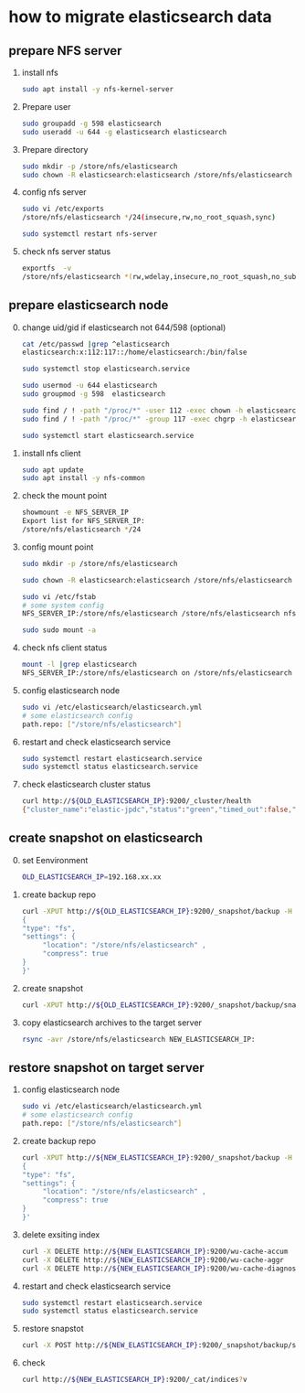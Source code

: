 # how to migrate elasticsearch data

## prepare NFS server

1. install nfs

   ```bash
   sudo apt install -y nfs-kernel-server
   ```

2. Prepare user

   ```bash
   sudo groupadd -g 598 elasticsearch
   sudo useradd -u 644 -g elasticsearch elasticsearch
   ```

3. Prepare directory

   ```bash
   sudo mkdir -p /store/nfs/elasticsearch
   sudo chown -R elasticsearch:elasticsearch /store/nfs/elasticsearch
   ```

4. config nfs server

   ```bash
   sudo vi /etc/exports
   /store/nfs/elasticsearch */24(insecure,rw,no_root_squash,sync)

   sudo systemctl restart nfs-server
   ```

5. check nfs server status

   ```bash
   exportfs  -v
   /store/nfs/elasticsearch *(rw,wdelay,insecure,no_root_squash,no_subtree_check,sec=sys,rw,no_root_squash,no_all_squash)
   ```

## prepare elasticsearch node

0. change uid/gid if elasticsearch not  644/598 (optional)

    ```bash
    cat /etc/passwd |grep ^elasticsearch
    elasticsearch:x:112:117::/home/elasticsearch:/bin/false

    sudo systemctl stop elasticsearch.service

    sudo usermod -u 644 elasticsearch
    sudo groupmod -g 598  elasticsearch

    sudo find / ! -path "/proc/*" -user 112 -exec chown -h elasticsearch {} \;
    sudo find / ! -path "/proc/*" -group 117 -exec chgrp -h elasticsearch {} \;

    sudo systemctl start elasticsearch.service
    ```

1. install nfs client

   ```bash
   sudo apt update
   sudo apt install -y nfs-common
   ```

2. check the mount point

   ```bash
   showmount -e NFS_SERVER_IP
   Export list for NFS_SERVER_IP:
   /store/nfs/elasticsearch */24
   ```

3. config mount point

   ```bash
   sudo mkdir -p /store/nfs/elasticsearch

   sudo chown -R elasticsearch:elasticsearch /store/nfs/elasticsearch

   sudo vi /etc/fstab
   # some system config
   NFS_SERVER_IP:/store/nfs/elasticsearch /store/nfs/elasticsearch nfs defaults 0 0

   sudo sudo mount -a
   ```

4. check nfs client status

   ```bash
   mount -l |grep elasticsearch
   NFS_SERVER_IP:/store/nfs/elasticsearch on /store/nfs/elasticsearch type nfs4(rw,relatime,vers=4.0,rsize=1048576,wsize=1048576,namlen=255,hard,proto=tcpport=0,timeo=600,retrans=2,sec=sys,clientaddr=0.0.0.0,local_lock=none,addr=NFS_SERVER_IP)
   ```

5. config elasticsearch node

   ```bash
   sudo vi /etc/elasticsearch/elasticsearch.yml
   # some elasticsearch config
   path.repo: ["/store/nfs/elasticsearch"]
   ```

6. restart and check elasticsearch service

   ```bash
   sudo systemctl restart elasticsearch.service
   sudo systemctl status elasticsearch.service
   ```

7. check elasticsearch cluster status

   ```bash
   curl http://${OLD_ELASTICSEARCH_IP}:9200/_cluster/health
   {"cluster_name":"elastic-jpdc","status":"green","timed_out":false,"number_of_nodes":6,"number_of_data_nodes":3,"active_primary_shards":15,"active_shards":30,"relocating_shards":0,"initializing_shards":0,"unassigned_shards":0,"delayed_unassigned_shards":0,"number_of_pending_tasks":0,"number_of_in_flight_fetch":0,"task_max_waiting_in_queue_millis":0,"active_shards_percent_as_number":100.0}%
   ```

## create snapshot on elasticsearch

0. set Eenvironment

   ```bash
   OLD_ELASTICSEARCH_IP=192.168.xx.xx
   ```

   

1. create backup repo

   ```bash
   curl -XPUT http://${OLD_ELASTICSEARCH_IP}:9200/_snapshot/backup -H 'Content-Type: application/json' -d '
   {
   "type": "fs",
   "settings": {
        "location": "/store/nfs/elasticsearch" ,
        "compress": true
   }
   }'
   ```

2. create snapshot

   ```bash
   curl -XPUT http://${OLD_ELASTICSEARCH_IP}:9200/_snapshot/backup/snapshot_1?wait_for_completion=true
   ```

3. copy elasticsearch archives to the target server

   ```bash
   rsync -avr /store/nfs/elasticsearch NEW_ELASTICSEARCH_IP:
   ```

## restore snapshot on target server

1. config elasticsearch node

   ```bash
   sudo vi /etc/elasticsearch/elasticsearch.yml
   # some elasticsearch config
   path.repo: ["/store/nfs/elasticsearch"]
   ```

2. create backup repo

   ```bash
   curl -XPUT http://${NEW_ELASTICSEARCH_IP}:9200/_snapshot/backup -H 'Content-Type: application/json' -d '
   {
   "type": "fs",
   "settings": {
        "location": "/store/nfs/elasticsearch" ,
        "compress": true
   }
   }'
   ```

4. delete exsiting index

   ```bash
   curl -X DELETE http://${NEW_ELASTICSEARCH_IP}:9200/wu-cache-accum
   curl -X DELETE http://${NEW_ELASTICSEARCH_IP}:9200/wu-cache-aggr
   curl -X DELETE http://${NEW_ELASTICSEARCH_IP}:9200/wu-cache-diagnose
   ```

3. restart and check elasticsearch service

   ```bash
   sudo systemctl restart elasticsearch.service
   sudo systemctl status elasticsearch.service
   ```

4. restore snapstot

   ```bash
   curl -X POST http://${NEW_ELASTICSEARCH_IP}:9200/_snapshot/backup/snapshot_1/_restore?wait_for_completion=true
   ```

4. check

   ```bash
   curl http://${NEW_ELASTICSEARCH_IP}:9200/_cat/indices?v
   ```

